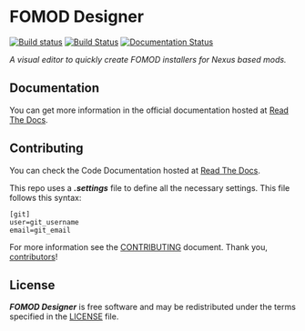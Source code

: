 # FOMOD Designer
[![Build status](https://ci.appveyor.com/api/projects/status/nep4id3ammekof68?svg=true)](https://ci.appveyor.com/project/GandaG/fomod-editor) [![Build Status](https://travis-ci.org/GandaG/fomod-designer.svg?branch=develop)](https://travis-ci.org/GandaG/fomod-designer) [![Documentation Status](https://readthedocs.org/projects/fomod-designer/badge/?version=stable)](http://fomod-designer.readthedocs.io/en/stable/?badge=stable)

*A visual editor to quickly create FOMOD installers for Nexus based mods.*

## Documentation

You can get more information in the official documentation hosted at [Read The Docs](http://fomod-designer.readthedocs.io/en/stable/).

## Contributing

You can check the Code Documentation hosted at [Read The Docs](http://fomod-designer.readthedocs.io/en/stable/api.html).

This repo uses a ***.settings*** file to define all the necessary settings. This file follows this syntax:

```
[git]
user=git_username
email=git_email
```

For more information see the [CONTRIBUTING] document.
Thank you, [contributors]!

  [CONTRIBUTING]: /.github/CONTRIBUTING.md
  [contributors]: https://github.com/GandaG/fomod-editor/graphs/contributors

## License

***FOMOD Designer*** is free software and may be redistributed
under the terms specified in the [LICENSE] file.

  [LICENSE]: /LICENSE
